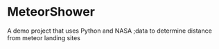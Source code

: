 # MeteorShower
A demo project that uses Python and NASA ;data to determine distance from meteor landing sites
